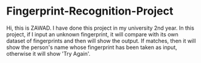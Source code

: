 # Fingerprint-Recognition-Project
Hi, this is ZAWAD. I have done this project in my university 2nd year. In this project, if I input an unknown fingerprint, it will compare with its own dataset of fingerprints and then will show the output. If matches, then it will show the person's name whose fingerprint has been taken as input, otherwise it will show 'Try Again'.
